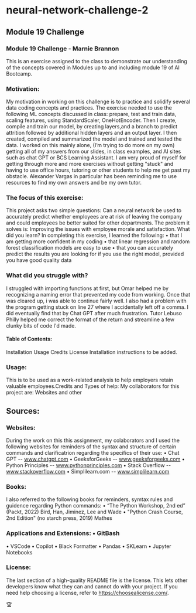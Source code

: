 # neural-network-challenge-2
## Module 19 Challenge

### Module 19 Challenge - Marnie Brannon

This is an exercise assigned to the class to demonstrate our understanding of the concepts covered in Modules up to and including module 19 of AI Bootcamp.

### Motivation: 
My motivation in working on this challenge is to practice and solidify several data coding concepts and practices. The exercise needed to use the following ML concepts discussed in class: prepare, test and train data, scaling features, using StandardScaler, OneHotEncoder.  Then I create, compile and train our model, by creating layers,and a branch to predict attrition followed by additional hidden layers and an output layer. I then created, compiled and summarized the model and trained and tested the data.
I worked on this mainly alone, (I’m trying to do more on my own) getting all of my answers from our slides, in class examples, and AI sites such as chat GPT or BCS  Learning Assistant. I am very proud of myself for getting through more and more exercises without getting "stuck" and having to use office hours, tutoring or other students to help me get past my obstacle. Alexander Vargas in particular has been reminding me to use resources to find my own answers and be my own tutor. 

### The focus of this exercise: 
This project asks two simple questions: Can a neural network be used to accurately predict whether employees are at risk of leaving the company and could employees be better suited for other departments.  The problem it solves is: Improving the issues with employee morale and satisfaction.
What did you learn? In completing this exercise, I learned the following:
• that I am getting more confident in my coding
• that linear regression and random forest classification models are easy to use
• that you can accurately predict the results you are looking for if you use the right model, provided you have good quality data

### What did you struggle with? 
I struggled with importing functions at first, but Omar helped me by recognizing a naming error that prevented my code from working. Once that was cleared up, i was able to continue fairly well. I also had a problem with the program getting stuck on line 27 where I accidentally left off a comma. I did eventually find that by Chat GPT after much frustration. Tutor Lebuso Philly helped me correct the format of the return and streamline a few clunky bits of code I'd made.

#### Table of Contents: 
Installation Usage Credits License Installation instructions to be added.

### Usage:
This is to be used as a work-related analysis to help employers retain valuable employees.Credits and Types of help: My collaborators for this project are:
Websites and other 

## Sources: 

### Websites:
During the work on this this assignment, my colaborators and I used the following websites for reminders of the syntax and structure of certain commands and clarificatrion regarding the specifics of their use:
• Chat GPT -- www.chatgpt.com
• GeeksforGeeks -- www.geeksforgeeks.com
• Python Principles -- www.pythonprinciples.com
• Stack Overflow -- www.stackoverflow.com
• Simplilearn.com -- www.simplilearn.com

### Books: 
I also referred to the following books for reminders, symtax rules and guidence regarding Python commands:
• “The Python Workshop, 2nd ed” (Packt, 2022) Bird, Han, Jiminez, Lee and Wade
• "Python Crash Course, 2nd Edition" (no starch press, 2019) Mathes

### Applications and Extensions: • GitBash
• VSCode
• Copilot
• Black Formatter
• Pandas
• SKLearn
• Jupyter Notebooks

### License: 
The last section of a high-quality README file is the license. This lets other developers know what they can and cannot do with your project. If you need help choosing a license, refer to https://choosealicense.com/.

🏆 
